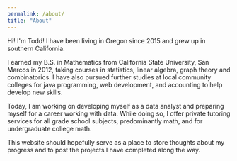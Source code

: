 ```yaml
---
permalink: /about/
title: "About"
---
```


Hi! I'm Todd! I have been living in Oregon since 2015 and grew up in southern California. 

I earned my B.S. in Mathematics from California State University, San Marcos in 2012, taking courses in statistics, linear algebra,
graph theory and combinatorics. I have also pursued further studies at local community colleges for java programming, web development,
and accounting to help develop new skills.

Today, I am working on developing myself as a data analyst and preparing myself for a career working with data. While doing so, I offer
private tutoring services for all grade school subjects, predominantly math, and for undergraduate college math.

This website should hopefully serve as a place to store thoughts about my progress and to post the projects I have completed along the way.